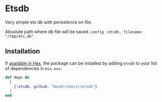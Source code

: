 # Etsdb

Very simple ets db with persistence on file.


Absolute path where db file will be saved.
`config :etsdb, filename: "/tmp/ets_db"`

## Installation

If [available in Hex](https://hex.pm/docs/publish), the package can be installed
by adding `etsdb` to your list of dependencies in `mix.exs`:

```elixir
def deps do
  [
    {:etsdb, github: "NeoAlchemist/etsdb"}
  ]
end
```